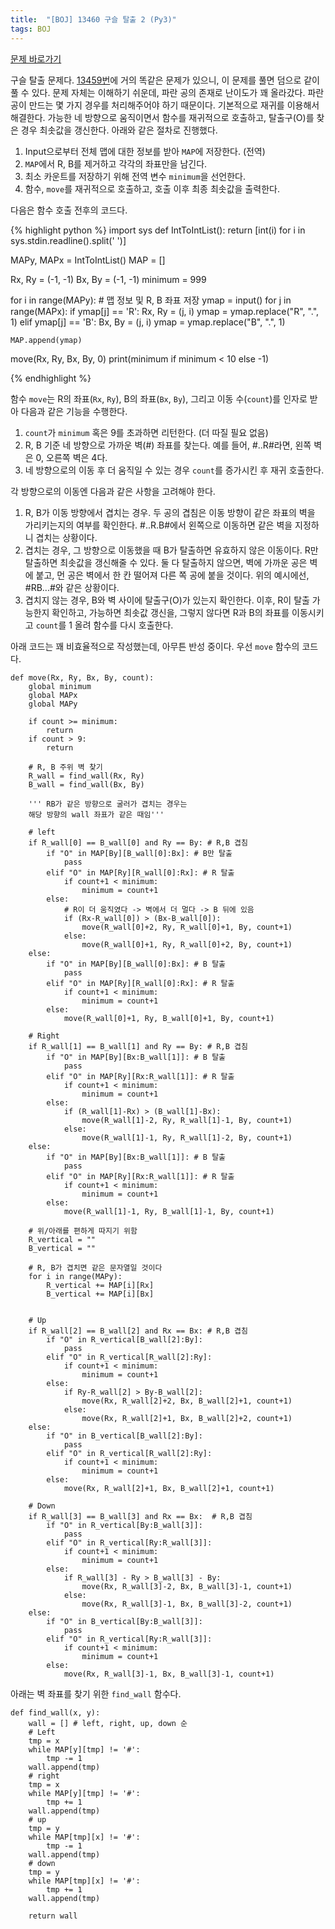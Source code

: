 ```yaml
---
title:  "[BOJ] 13460 구슬 탈출 2 (Py3)"
tags: BOJ
---
```



[문제 바로가기](https://www.acmicpc.net/problem/13460)

구슬 탈출 문제다. [13459번](https://www.acmicpc.net/problem/13459)에 거의 똑같은 문제가 있으니, 이 문제를 풀면 덤으로 같이 풀 수 있다. 문제 자체는 이해하기 쉬운데, 파란 공의 존재로 난이도가 꽤 올라갔다. 파란 공이 만드는 몇 가지 경우를 처리해주어야 하기 때문이다. 기본적으로 재귀를 이용해서 해결한다. 가능한 네 방향으로 움직이면서 함수를 재귀적으로 호출하고, 탈출구(O)를 찾은 경우 최솟값을 갱신한다. 아래와 같은 절차로 진행했다.

1. Input으로부터 전체 맵에 대한 정보를 받아 `MAP`에 저장한다. (전역)
2. `MAP`에서 R, B를 제거하고 각각의 좌표만을 남긴다.
3. 최소 카운트를 저장하기 위해 전역 변수 `minimum`을 선언한다.
4. 함수, `move`를 재귀적으로 호출하고, 호출 이후 최종 최솟값을 출력한다.

다음은 함수 호출 전후의 코드다.

{% highlight python %}
import sys
def IntToIntList():
    return [int(i) for i in sys.stdin.readline().split(' ')]

MAPy, MAPx = IntToIntList()
MAP = []

Rx, Ry = (-1, -1)
Bx, By = (-1, -1)
minimum = 999

for i in range(MAPy): # 맵 정보 및 R, B 좌표 저장
    ymap = input()
    for j in range(MAPx):
        if ymap[j] == 'R':
            Rx, Ry = (j, i)
            ymap = ymap.replace("R", ".", 1)
        elif ymap[j] == 'B':
            Bx, By = (j, i)
            ymap = ymap.replace("B", ".", 1)

    MAP.append(ymap)

move(Rx, Ry, Bx, By, 0)
print(minimum if minimum < 10 else -1)

{% endhighlight %}

함수 `move`는 R의 좌표(`Rx`, `Ry`), B의 좌표(`Bx`, `By`), 그리고 이동 수(`count`)를 인자로 받아 다음과 같은 기능을 수행한다.

1. `count`가 `minimum` 혹은 9를 초과하면 리턴한다. (더 따질 필요 없음)
2. R, B 기준 네 방향으로 가까운 벽(#) 좌표를 찾는다. 예를 들어, #..R#라면, 왼쪽 벽은 0, 오른쪽 벽은 4다.
3. 네 방향으로의 이동 후 더 움직일 수 있는 경우 `count`를 증가시킨 후 재귀 호출한다.

각 방향으로의 이동엔 다음과 같은 사항을 고려해야 한다.

1. R, B가 이동 방향에서 겹치는 경우. 두 공의 겹침은 이동 방향이 같은 좌표의 벽을 가리키는지의 여부를 확인한다. #..R.B#에서 왼쪽으로 이동하면 같은 벽을 지정하니 겹치는 상황이다.
2. 겹치는 경우, 그 방향으로 이동했을 때 B가 탈출하면 유효하지 않은 이동이다. R만 탈출하면 최솟값을 갱신해줄 수 있다. 둘 다 탈출하지 않으면, 벽에 가까운 공은 벽에 붙고, 먼 공은 벽에서 한 칸 떨어져 다른 쪽 공에 붙을 것이다. 위의 예시에선, #RB...#와 같은 상황이다.
3. 겹치지 않는 경우, B와 벽 사이에 탈출구(O)가 있는지 확인한다. 이후, R이 탈출 가능한지 확인하고, 가능하면 최솟값 갱신을, 그렇지 않다면 R과 B의 좌표를 이동시키고 `count`를 1 올려 함수를 다시 호출한다.

아래 코드는 꽤 비효율적으로 작성했는데, 아무튼 반성 중이다. 우선 `move` 함수의 코드다.

    def move(Rx, Ry, Bx, By, count):
        global minimum
        global MAPx
        global MAPy

        if count >= minimum:
            return
        if count > 9:
            return

        # R, B 주위 벽 찾기
        R_wall = find_wall(Rx, Ry)
        B_wall = find_wall(Bx, By)

        ''' RB가 같은 방향으로 굴러가 겹치는 경우는
        해당 방향의 wall 좌표가 같은 때임'''

        # left
        if R_wall[0] == B_wall[0] and Ry == By: # R,B 겹침
            if "O" in MAP[By][B_wall[0]:Bx]: # B만 탈출
                pass
            elif "O" in MAP[Ry][R_wall[0]:Rx]: # R 탈출
                if count+1 < minimum:
                    minimum = count+1
            else:
                # R이 더 움직였다 -> 벽에서 더 멀다 -> B 뒤에 있음
                if (Rx-R_wall[0]) > (Bx-B_wall[0]):
                    move(R_wall[0]+2, Ry, R_wall[0]+1, By, count+1)
                else:
                    move(R_wall[0]+1, Ry, R_wall[0]+2, By, count+1)
        else:
            if "O" in MAP[By][B_wall[0]:Bx]: # B 탈출
                pass
            elif "O" in MAP[Ry][R_wall[0]:Rx]: # R 탈출
                if count+1 < minimum:
                    minimum = count+1
            else:
                move(R_wall[0]+1, Ry, B_wall[0]+1, By, count+1)

        # Right
        if R_wall[1] == B_wall[1] and Ry == By: # R,B 겹침
            if "O" in MAP[By][Bx:B_wall[1]]: # B 탈출
                pass
            elif "O" in MAP[Ry][Rx:R_wall[1]]: # R 탈출
                if count+1 < minimum:
                    minimum = count+1
            else:
                if (R_wall[1]-Rx) > (B_wall[1]-Bx):
                    move(R_wall[1]-2, Ry, R_wall[1]-1, By, count+1)
                else:
                    move(R_wall[1]-1, Ry, R_wall[1]-2, By, count+1)
        else:
            if "O" in MAP[By][Bx:B_wall[1]]: # B 탈출
                pass
            elif "O" in MAP[Ry][Rx:R_wall[1]]: # R 탈출
                if count+1 < minimum:
                    minimum = count+1
            else:
                move(R_wall[1]-1, Ry, B_wall[1]-1, By, count+1)

        # 위/아래를 편하게 따지기 위함
        R_vertical = ""
        B_vertical = ""

        # R, B가 겹치면 같은 문자열일 것이다
        for i in range(MAPy):
            R_vertical += MAP[i][Rx]
            B_vertical += MAP[i][Bx]


        # Up
        if R_wall[2] == B_wall[2] and Rx == Bx: # R,B 겹침
            if "O" in R_vertical[B_wall[2]:By]:
                pass
            elif "O" in R_vertical[R_wall[2]:Ry]:
                if count+1 < minimum:
                    minimum = count+1
            else:
                if Ry-R_wall[2] > By-B_wall[2]:
                    move(Rx, R_wall[2]+2, Bx, B_wall[2]+1, count+1)
                else:
                    move(Rx, R_wall[2]+1, Bx, B_wall[2]+2, count+1)
        else:
            if "O" in B_vertical[B_wall[2]:By]:
                pass
            elif "O" in R_vertical[R_wall[2]:Ry]:
                if count+1 < minimum:
                    minimum = count+1
            else:
                move(Rx, R_wall[2]+1, Bx, B_wall[2]+1, count+1)

        # Down
        if R_wall[3] == B_wall[3] and Rx == Bx:  # R,B 겹침
            if "O" in R_vertical[By:B_wall[3]]:
                pass
            elif "O" in R_vertical[Ry:R_wall[3]]:
                if count+1 < minimum:
                    minimum = count+1
            else:
                if R_wall[3] - Ry > B_wall[3] - By:
                    move(Rx, R_wall[3]-2, Bx, B_wall[3]-1, count+1)
                else:
                    move(Rx, R_wall[3]-1, Bx, B_wall[3]-2, count+1)
        else:
            if "O" in B_vertical[By:B_wall[3]]:
                pass
            elif "O" in R_vertical[Ry:R_wall[3]]:
                if count+1 < minimum:
                    minimum = count+1
            else:
                move(Rx, R_wall[3]-1, Bx, B_wall[3]-1, count+1)

아래는 벽 좌표를 찾기 위한 `find_wall` 함수다.

    def find_wall(x, y):
        wall = [] # left, right, up, down 순
        # Left
        tmp = x
        while MAP[y][tmp] != '#':
            tmp -= 1
        wall.append(tmp)
        # right
        tmp = x
        while MAP[y][tmp] != '#':
            tmp += 1
        wall.append(tmp)
        # up
        tmp = y
        while MAP[tmp][x] != '#':
            tmp -= 1
        wall.append(tmp)
        # down
        tmp = y
        while MAP[tmp][x] != '#':
            tmp += 1
        wall.append(tmp)

        return wall
